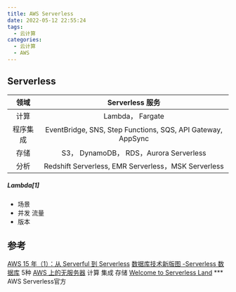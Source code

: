 ```yaml
---
title: AWS Serverless
date: 2022-05-12 22:55:24
tags:
  - 云计算
categories:
  - 云计算  
  - AWS
---
```


<p></p>
<!-- more -->

## Serverless
领域  |  Serverless 服务
:-:| :-:
计算  |   Lambda， Fargate
程序集成 |  EventBridge, SNS, Step Functions,  SQS,  API Gateway,  AppSync
存储 |   S3， DynamoDB， RDS，Aurora Serverless
分析  | Redshift Serverless, EMR Serverless，MSK Serverless

##### Lambda[1]
+ 场景
+ 并发 流量
+ 版本

## 参考
[AWS 15 年（1）：从 Serverful 到 Serverless](https://www.cnblogs.com/sammyliu/p/15739301.html)
[数据库技术新版图 -Serverless 数据库](https://www.infoq.cn/article/bTU5aTNWu2jyHlS5e6Qq)  5种
[AWS 上的无服务器](https://aws.amazon.com/cn/serverless/)  计算 集成 存储
[Welcome to Serverless Land](https://serverlessland.com/) ***  AWS Serverless官方